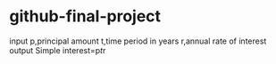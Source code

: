 # github-final-project
input
p,principal amount
t,time period in years
r,annual rate of interest
output
Simple interest=p*t*r
